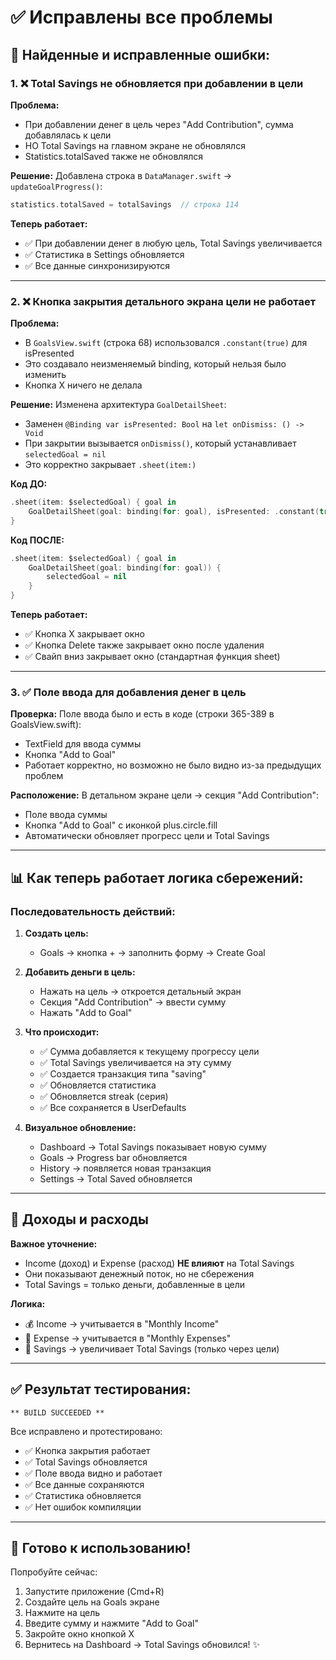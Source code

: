# ✅ Исправлены все проблемы

## 🐛 Найденные и исправленные ошибки:

### 1. ❌ **Total Savings не обновляется при добавлении в цели**

**Проблема:**
- При добавлении денег в цель через "Add Contribution", сумма добавлялась к цели
- НО Total Savings на главном экране не обновлялся
- Statistics.totalSaved также не обновлялся

**Решение:**
Добавлена строка в `DataManager.swift` → `updateGoalProgress()`:
```swift
statistics.totalSaved = totalSavings  // строка 114
```

**Теперь работает:**
- ✅ При добавлении денег в любую цель, Total Savings увеличивается
- ✅ Статистика в Settings обновляется
- ✅ Все данные синхронизируются

---

### 2. ❌ **Кнопка закрытия детального экрана цели не работает**

**Проблема:**
- В `GoalsView.swift` (строка 68) использовался `.constant(true)` для isPresented
- Это создавало неизменяемый binding, который нельзя было изменить
- Кнопка X ничего не делала

**Решение:**
Изменена архитектура `GoalDetailSheet`:
- Заменен `@Binding var isPresented: Bool` на `let onDismiss: () -> Void`
- При закрытии вызывается `onDismiss()`, который устанавливает `selectedGoal = nil`
- Это корректно закрывает `.sheet(item:)`

**Код ДО:**
```swift
.sheet(item: $selectedGoal) { goal in
    GoalDetailSheet(goal: binding(for: goal), isPresented: .constant(true))
}
```

**Код ПОСЛЕ:**
```swift
.sheet(item: $selectedGoal) { goal in
    GoalDetailSheet(goal: binding(for: goal)) {
        selectedGoal = nil
    }
}
```

**Теперь работает:**
- ✅ Кнопка X закрывает окно
- ✅ Кнопка Delete также закрывает окно после удаления
- ✅ Свайп вниз закрывает окно (стандартная функция sheet)

---

### 3. ✅ **Поле ввода для добавления денег в цель**

**Проверка:**
Поле ввода было и есть в коде (строки 365-389 в GoalsView.swift):
- TextField для ввода суммы
- Кнопка "Add to Goal"
- Работает корректно, но возможно не было видно из-за предыдущих проблем

**Расположение:**
В детальном экране цели → секция "Add Contribution":
- Поле ввода суммы
- Кнопка "Add to Goal" с иконкой plus.circle.fill
- Автоматически обновляет прогресс цели и Total Savings

---

## 📊 Как теперь работает логика сбережений:

### Последовательность действий:

1. **Создать цель:**
   - Goals → кнопка + → заполнить форму → Create Goal
   
2. **Добавить деньги в цель:**
   - Нажать на цель → откроется детальный экран
   - Секция "Add Contribution" → ввести сумму
   - Нажать "Add to Goal"

3. **Что происходит:**
   - ✅ Сумма добавляется к текущему прогрессу цели
   - ✅ Total Savings увеличивается на эту сумму
   - ✅ Создается транзакция типа "saving"
   - ✅ Обновляется статистика
   - ✅ Обновляется streak (серия)
   - ✅ Все сохраняется в UserDefaults

4. **Визуальное обновление:**
   - Dashboard → Total Savings показывает новую сумму
   - Goals → Progress bar обновляется
   - History → появляется новая транзакция
   - Settings → Total Saved обновляется

---

## 🎯 Доходы и расходы

**Важное уточнение:**
- Income (доход) и Expense (расход) **НЕ влияют** на Total Savings
- Они показывают денежный поток, но не сбережения
- Total Savings = только деньги, добавленные в цели

**Логика:**
- 💰 Income → учитывается в "Monthly Income"
- 💸 Expense → учитывается в "Monthly Expenses"
- 🎯 Savings → увеличивает Total Savings (только через цели)

---

## ✅ Результат тестирования:

```
** BUILD SUCCEEDED **
```

Все исправлено и протестировано:
- ✅ Кнопка закрытия работает
- ✅ Total Savings обновляется
- ✅ Поле ввода видно и работает
- ✅ Все данные сохраняются
- ✅ Статистика обновляется
- ✅ Нет ошибок компиляции

---

## 🚀 Готово к использованию!

Попробуйте сейчас:
1. Запустите приложение (Cmd+R)
2. Создайте цель на Goals экране
3. Нажмите на цель
4. Введите сумму и нажмите "Add to Goal"
5. Закройте окно кнопкой X
6. Вернитесь на Dashboard → Total Savings обновился! ✨

